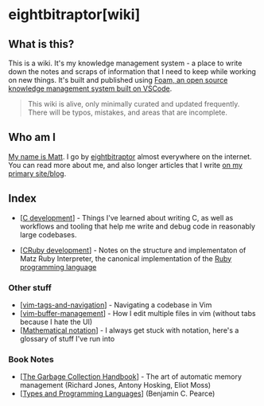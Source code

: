 # eightbitraptor[wiki]

## What is this?

This is a wiki. It's my knowledge management system - a place to write down the
notes and scraps of information that I need to keep while working on new things.
It's built and published using [Foam, an open source knowledge management system
built on VSCode](https://foambubble.github.io/foam/).

> This wiki is alive, only minimally curated and updated frequently. There will
> be typos, mistakes, and areas that are incomplete.

## Who am I

[My name is Matt](https://www.eightbitraptor.com/about). I go by
[eightbitraptor](https://www.eightbitraptor.com) almost everywhere on the
internet. You can read more about me, and also longer articles that I write [on
my primary site/blog](https://www.eightbitraptor.com).

## Index

* [[C development]] - Things I've learned about writing C, as well as workflows
  and tooling that help me write and debug code in reasonably large codebases.

* [[CRuby development]] - Notes on the structure and implementaton of Matz Ruby Interpreter, the canonical implementation of the [Ruby programming language](https://www.ruby-lang.org)

### Other stuff

* [[vim-tags-and-navigation]] - Navigating a codebase in Vim
* [[vim-buffer-management]] - How I edit multiple files in vim (without tabs
  because I hate the UI)
* [[Mathematical notation]] - I always get stuck with notation, here's a
  glossary of stuff I've run into

### Book Notes

* [[The Garbage Collection Handbook]] - The art of automatic memory management
  (Richard Jones, Antony Hosking, Eliot Moss)
* [[Types and Programming Languages]] (Benjamin C. Pearce)

[//begin]: # "Autogenerated link references for markdown compatibility"
[C development]: c-development "C Development"
[CRuby development]: cruby-development "CRuby Development"
[vim-tags-and-navigation]: vim-tags-and-navigation "Vim Tags and Navigation"
[vim-buffer-management]: vim-buffer-management "Vim Buffer Management"
[Mathematical notation]: mathematical-notation "Mathematical Notation"
[The Garbage Collection Handbook]: the-garbage-collection-handbook "The Garbage Collection Handbook"
[Types and Programming Languages]: types-and-programming-languages "Types and Programming Languages"
[//end]: # "Autogenerated link references"
